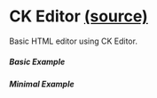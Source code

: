 CK Editor [(source)](https://github.com/bullhorn/novo-elements/blob/master/src/elements/ckeditor)
=================================================================================================

Basic HTML editor using CK Editor.

##### Basic Example

<code-example example="basic-editor"></code-example>

##### Minimal Example

<code-example example="minimal-editor"></code-example>
